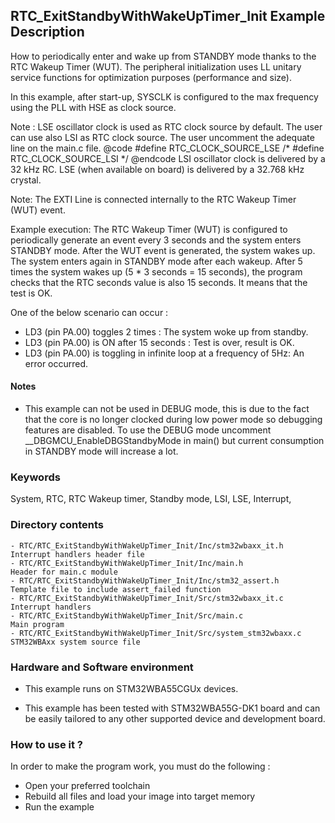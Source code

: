 ## <b>RTC_ExitStandbyWithWakeUpTimer_Init Example Description</b>

How to periodically enter and wake up from STANDBY mode thanks to the RTC Wakeup Timer (WUT).
The peripheral initialization uses LL unitary service functions for optimization purposes (performance and size).

In this example, after start-up, SYSCLK is configured to the max frequency using
the PLL with HSE as clock source.

   Note :
      LSE oscillator clock is used as RTC clock source by default.
      The user can use also LSI as RTC clock source. The user uncomment the adequate
      line on the main.c file.
      @code
        #define RTC_CLOCK_SOURCE_LSE
        /* #define RTC_CLOCK_SOURCE_LSI */
      @endcode
      LSI oscillator clock is delivered by a 32 kHz RC.
      LSE (when available on board) is delivered by a 32.768 kHz crystal.

   Note: The EXTI Line  is connected internally to the RTC Wakeup Timer (WUT) event.

Example execution:
  The RTC Wakeup Timer (WUT) is configured to periodically generate an event every 3 seconds
  and the system enters STANDBY mode. After the WUT event is generated, the system wakes up. The system enters again in STANDBY mode after each wakeup.
  After 5 times the system wakes up (5 * 3 seconds = 15 seconds), the program checks that the RTC seconds value is also 15 seconds.
  It means that the test is OK.

One of the below scenario can occur :

   - LD3 (pin PA.00) toggles 2 times : The system woke up from standby.
   - LD3 (pin PA.00) is ON after 15 seconds : Test is over, result is OK.
   - LD3 (pin PA.00) is toggling in infinite loop at a frequency of 5Hz: An error occurred.

#### <b>Notes</b>

 - This example can not be used in DEBUG mode, this is due to the fact
   that the core is no longer clocked during low power mode
   so debugging features are disabled.
   To use the DEBUG mode uncomment __DBGMCU_EnableDBGStandbyMode in main() but
   current consumption in STANDBY mode will increase a lot.

### <b>Keywords</b>

System, RTC, RTC Wakeup timer, Standby mode, LSI, LSE, Interrupt,

### <b>Directory contents</b>

    - RTC/RTC_ExitStandbyWithWakeUpTimer_Init/Inc/stm32wbaxx_it.h          Interrupt handlers header file
    - RTC/RTC_ExitStandbyWithWakeUpTimer_Init/Inc/main.h                       Header for main.c module
    - RTC/RTC_ExitStandbyWithWakeUpTimer_Init/Inc/stm32_assert.h               Template file to include assert_failed function
    - RTC/RTC_ExitStandbyWithWakeUpTimer_Init/Src/stm32wbaxx_it.c          Interrupt handlers
    - RTC/RTC_ExitStandbyWithWakeUpTimer_Init/Src/main.c                        Main program
    - RTC/RTC_ExitStandbyWithWakeUpTimer_Init/Src/system_stm32wbaxx.c      STM32WBAxx system source file


### <b>Hardware and Software environment</b> 

  - This example runs on STM32WBA55CGUx devices.

  - This example has been tested with STM32WBA55G-DK1 board and can be
    easily tailored to any other supported device and development board.


### <b>How to use it ?</b> 

In order to make the program work, you must do the following :

 - Open your preferred toolchain
 - Rebuild all files and load your image into target memory
 - Run the example
